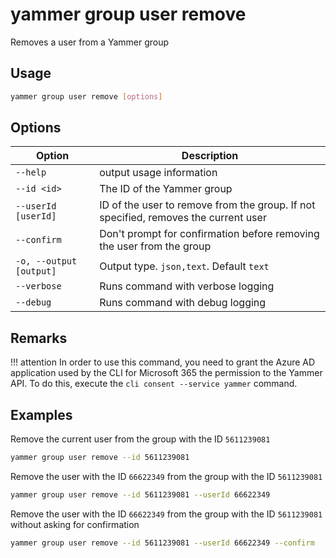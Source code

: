 # yammer group user remove

Removes a user from a Yammer group

## Usage

```sh
yammer group user remove [options]
```

## Options

Option|Description
------|-----------
`--help`|output usage information
`--id <id>`|The ID of the Yammer group
`--userId [userId]`|ID of the user to remove from the group. If not specified, removes the current user
`--confirm`|Don't prompt for confirmation before removing the user from the group
`-o, --output [output]`|Output type. `json,text`. Default `text`
`--verbose`|Runs command with verbose logging
`--debug`|Runs command with debug logging

## Remarks

!!! attention
    In order to use this command, you need to grant the Azure AD application used by the CLI for Microsoft 365 the permission to the Yammer API. To do this, execute the `cli consent --service yammer` command.

## Examples

Remove the current user from the group with the ID `5611239081`

```sh
yammer group user remove --id 5611239081
```

Remove the user with the ID `66622349` from the group with the ID `5611239081`

```sh
yammer group user remove --id 5611239081 --userId 66622349
```

Remove the user with the ID `66622349` from the group with the ID `5611239081` without asking for confirmation

```sh
yammer group user remove --id 5611239081 --userId 66622349 --confirm
```
